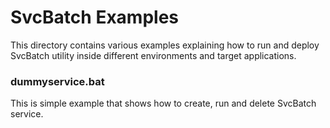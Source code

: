 # SvcBatch Examples

This directory contains various examples explaining how
to run and deploy SvcBatch utility inside different
environments and target applications.


### dummyservice.bat

This is simple example that shows how to
create, run and delete SvcBatch service.

